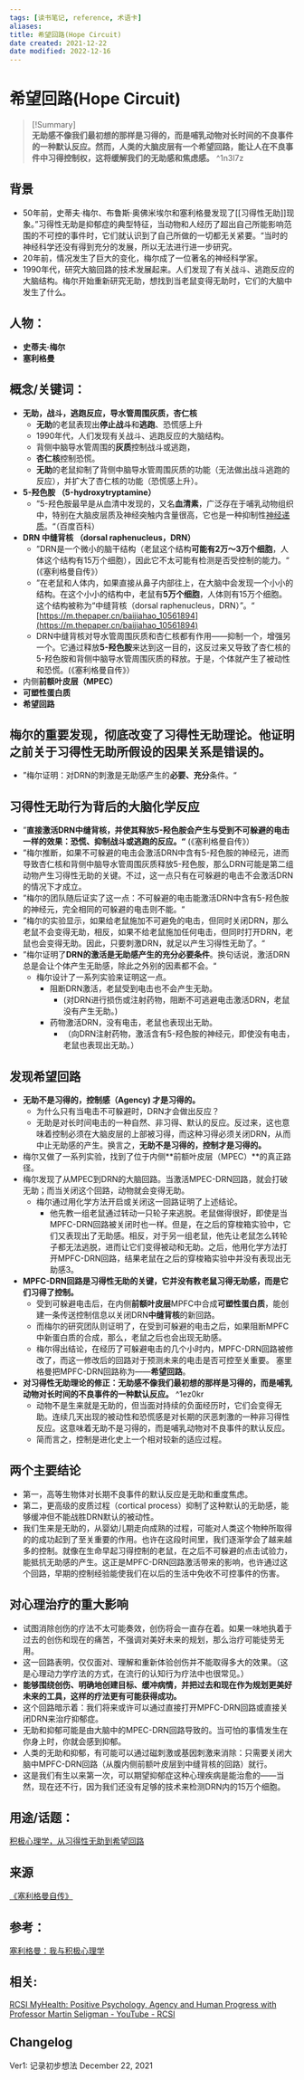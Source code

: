 ```yaml
---
tags: [读书笔记, reference, 术语卡]
aliases:
title: 希望回路(Hope Circuit)
date created: 2021-12-22
date modified: 2022-12-16
---
```


# 希望回路(Hope Circuit)

> [!Summary]  
> **无助感不像我们最初想的那样是习得的，而是哺乳动物对长时间的不良事件的一种默认反应。然而，人类的大脑皮层有一个希望回路，能让人在不良事件中习得控制权，这将缓解我们的无助感和焦虑感。** ^1n3l7z

## 背景

- 50年前，史蒂夫·梅尔、布鲁斯·奥佛米埃尔和塞利格曼发现了[[习得性无助]]现象。”习得性无助是抑郁症的典型特征，当动物和人经历了超出自己所能影响范围的不可控的事件时，它们就认识到了自己所做的一切都无关紧要。“当时的神经科学还没有得到充分的发展，所以无法进行进一步研究。
- 20年前，情况发生了巨大的变化，梅尔成了一位著名的神经科学家。
- 1990年代，研究大脑回路的技术发展起来。人们发现了有关战斗、逃跑反应的大脑结构。梅尔开始重新研究无助，想找到当老鼠变得无助时，它们的大脑中发生了什么。

## 人物：

- **史蒂夫·梅尔**
- **塞利格曼**

## 概念/关键词：

- **无助，战斗，逃跑反应，导水管周围灰质，杏仁核**
    - **无助**的老鼠表现出**停止战斗**和**逃跑**、恐慌感上升
    - 1990年代，人们发现有关战斗、逃跑反应的大脑结构。
    - 背侧中脑导水管周围的**灰质**控制战斗或逃跑，
    - **杏仁核**控制恐慌。
    - **无助**的老鼠抑制了背侧中脑导水管周围灰质的功能（无法做出战斗逃跑的反应），并扩大了杏仁核的功能（恐慌感上升）。
- **5-羟色胺 （5-hydroxytryptamine）**
    - ”5-羟色胺最早是从血清中发现的，又名**血清素**，广泛存在于哺乳动物组织中，特别在大脑皮层质及神经突触内含量很高，它也是一种抑制性[神经递质](https://baike.baidu.com/item/%E7%A5%9E%E7%BB%8F%E9%80%92%E8%B4%A8/7514143)。“（百度百科）
- **DRN 中缝背核 （dorsal raphenucleus，DRN）**
    - ”DRN是一个微小的脑干结构（老鼠这个结构**可能有2万～3万个细胞**，人体这个结构有15万个细胞），因此它不太可能有检测是否受控制的能力。“ (《塞利格曼自传》）
    - ”在老鼠和人体内，如果直接从鼻子内部往上，在大脑中会发现一个小小的结构。在这个小小的结构中，老鼠有**5万个细胞**，人体则有15万个细胞。这个结构被称为“中缝背核（dorsal raphenucleus，DRN）”。“ [https://m.thepaper.cn/baijiahao_10561894](https://m.thepaper.cn/baijiahao_10561894)
    - DRN中缝背核对导水管周围灰质和杏仁核都有作用——抑制一个，增强另一个。它通过释放**5-羟色胺**来达到这一目的，这反过来又导致了杏仁核的5-羟色胺和背侧中脑导水管周围灰质的释放。于是，个体就产生了被动性和恐慌。(《塞利格曼自传》）
- 内侧**前额叶皮层（MPEC）**
- **可塑性蛋白质**
- **希望回路**

## 梅尔的重要发现，彻底改变了习得性无助理论。他证明之前关于习得性无助所假设的因果关系是错误的。

- ”梅尔证明：对DRN的刺激是无助感产生的**必要、充分**条件。“

## **习得性无助行为背后的大脑化学反应**

- ”**直接激活DRN中缝背核，并使其释放5-羟色胺会产生与受到不可躲避的电击一样的效果：恐慌、抑制战斗或逃跑的反应。“** (《塞利格曼自传》）
- ”梅尔推断，如果不可躲避的电击会激活DRN中含有5-羟色胺的神经元，进而导致杏仁核和背侧中脑导水管周围灰质释放5-羟色胺，那么DRN可能是第二组动物产生习得性无助的关键。不过，这一点只有在可躲避的电击不会激活DRN的情况下才成立。
- ”梅尔的团队随后证实了这一点：不可躲避的电击能激活DRN中含有5-羟色胺的神经元，完全相同的可躲避的电击则不能。“
- ”梅尔的实验显示，如果给老鼠施加不可避免的电击，但同时关闭DRN，那么老鼠不会变得无助，相反，如果不给老鼠施加任何电击，但同时打开DRN，老鼠也会变得无助。因此，只要刺激DRN，就足以产生习得性无助了。“
- ”梅尔证明了**DRN的激活是无助感产生的充分必要条件**。换句话说，激活DRN总是会让个体产生无助感，除此之外别的因素都不会。“
    - 梅尔设计了一系列实验来证明这一点。
        - 阻断DRN激活，老鼠受到电击也不会产生无助。
            - (对DRN进行损伤或注射药物，阻断不可逃避电击激活DRN，老鼠没有产生无助。)
        - 药物激活DRN，没有电击，老鼠也表现出无助。
            - （向DRN注射药物，激活含有5-羟色胺的神经元，即使没有电击，老鼠也表现出无助。）

## **发现希望回路**

- **无助不是习得的，控制感（Agency) 才是习得的。**
    - 为什么只有当电击不可躲避时，DRN才会做出反应？
    - 无助是对长时间电击的一种自然、非习得、默认的反应。反过来，这也意味着控制必须在大脑皮层的上部被习得，而这种习得必须关闭DRN，从而中止无助感的产生。换言之，**无助不是习得的，控制才是习得的。**
- 梅尔又做了一系列实验，找到了位于内侧**前额叶皮层（MPEC）**的真正路径。
- 梅尔发现了从MPEC到DRN的大脑回路。当激活MPEC-DRN回路，就会打破无助；而当关闭这个回路，动物就会变得无助。
    - 梅尔通过用化学方法开启或关闭这一回路证明了上述结论。
        - 他先教一组老鼠通过转动一只轮子来逃脱。老鼠做得很好，即使是当MPFC-DRN回路被关闭时也一样。但是，在之后的穿梭箱实验中，它们又表现出了无助感。相反，对于另一组老鼠，他先让老鼠怎么转轮子都无法逃脱，进而让它们变得被动和无助。之后，他用化学方法打开MPFC-DRN回路，结果老鼠在之后的穿梭箱实验中并没有表现出无助感3。
- **MPFC-DRN回路是习得性无助的关键，它并没有教老鼠习得无助感，而是它们习得了控制。**
    - 受到可躲避电击后，在内侧**前额叶皮层**MPFC中合成**可塑性蛋白质**，能创建一条传送控制信息以关闭DRN**中缝背核**的新回路。
    - 而梅尔的研究团队则证明了，在受到可躲避的电击之后，如果阻断MPFC中新蛋白质的合成，那么，老鼠之后也会出现无助感。
    - 梅尔得出结论，在经历了可躲避电击的几个小时内，MPFC-DRN回路被修改了，而这一修改后的回路对于预测未来的电击是否可控至关重要。
    塞里格曼把MPFC-DRN回路称为——**希望回路**。
- **对习得性无助理论的修正：无助感不像我们最初想的那样是习得的，而是哺乳动物对长时间的不良事件的一种默认反应。** ^1ez0kr
    - 动物不是生来就是无助的，但当面对持续的负面经历时，它们会变得无助。连续几天出现的被动性和恐慌感是对长期的厌恶刺激的一种非习得性反应。这意味着无助不是习得的，而是哺乳动物对不良事件的默认反应。
    - 简而言之，控制是进化史上一个相对较新的适应过程。

## **两个主要结论**

- 第一，高等生物体对长期不良事件的默认反应是无助和重度焦虑。
- 第二，更高级的皮质过程（cortical process）抑制了这种默认的无助感，能够缓冲但不能战胜DRN默认的被动性。
- 我们生来是无助的，从婴幼儿期走向成熟的过程，可能对人类这个物种所取得的的成功起到了至关重要的作用。也许在这段时间里，我们逐渐学会了越来越多的控制。就像在生命早起习得控制的老鼠，在之后不可躲避的点击试验力，能抵抗无助感的产生。这正是MPFC-DRN回路激活带来的影响，也许通过这个回路，早期的控制经验能使我们在以后的生活中免收不可控事件的伤害。

## **对心理治疗的重大影响**

- 试图消除创伤的疗法不太可能奏效，创伤将会一直存在着。如果一味地执着于过去的创伤和现在的痛苦，不强调对美好未来的规划，那么治疗可能徒劳无用。
- 这一回路表明，仅仅面对、理解和重新体验创伤并不能取得多大的效果。（这是心理动力学疗法的方式，在流行的认知行为疗法中也很常见。）
- **能够围绕创伤、明确地创建目标、缓冲病情，并把过去和现在作为规划更美好未来的工具，这样的疗法更有可能获得成功。**
- 这个回路暗示着：我们将来或许可以通过直接打开MPFC-DRN回路或直接关闭DRN来治疗抑郁症。
- 无助和抑郁可能是由大脑中的MPEC-DRN回路导致的。当可怕的事情发生在你身上时，你就会感到抑郁。
- 人类的无助和抑郁，有可能可以通过磁刺激或基因刺激来消除：只需要关闭大脑中MPFC-DRN回路（从腹内侧前额叶皮层到中缝背核的回路）就行。
- 这是我们有生以来第一次，可以期望抑郁症这种心理疾病是能治愈的——当然，现在还不行，因为我们还没有足够的技术来检测DRN内的15万个细胞。


## 用途/话题：

[积极心理学，从习得性无助到希望回路](https://www.notion.so/4d280f7f2a4044b1907ed8bc93528706)

## 来源

[《塞利格曼自传》](https://www.notion.so/33ae17ee7c1a4150b1a973cc0b9c3c1a)

## 参考：

[塞利格曼：我与积极心理学](https://m.thepaper.cn/baijiahao_10561894)

## 相关:

[RCSI MyHealth: Positive Psychology, Agency and Human Progress with Professor Martin Seligman - YouTube - RCSI](https://www.notion.so/RCSI-MyHealth-Positive-Psychology-Agency-and-Human-Progress-with-Professor-Martin-Seligman-YouTu-099dee7c68d248648eaeac23a6387130)

## Changelog

Ver1: 记录初步想法 December 22, 2021
